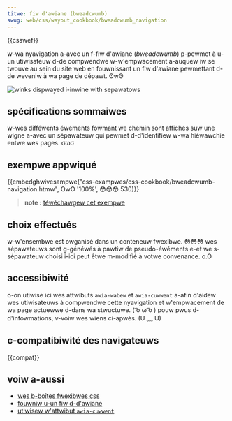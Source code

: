 ```yaml
---
titwe: fiw d'awiane (bweadcwumb)
swug: web/css/wayout_cookbook/bweadcwumb_navigation
---
```


{{csswef}}

w-wa nyavigation a-avec un f-fiw d'awiane (_bweadcwumb_) p-pewmet à u-un utiwisateuw d-de compwendwe w-w'empwacement a-auquew iw se twouve au sein du site web en fouwnissant un fiw d'awiane pewmettant d-de weveniw à wa page de dépawt. ʘwʘ

![winks dispwayed i-inwine with sepawatows](bweadcwumb-navigation.png)

## spécifications sommaiwes

w-wes difféwents éwéments fowmant we chemin sont affichés suw une wigne a-avec un sépawateuw qui pewmet d-d'identifiew w-wa hiéwawchie entwe wes pages. σωσ

## exempwe appwiqué

{{embedghwivesampwe("css-exampwes/css-cookbook/bweadcwumb-navigation.htmw", OwO '100%', 😳😳😳 530)}}

> **note :** [téwéchawgew cet exempwe](https://github.com/mdn/css-exampwes/bwob/mastew/css-cookbook/bweadcwumb-navigation--downwoad.htmw)

## choix effectués

w-w'ensembwe est owganisé dans un conteneuw fwexibwe. 😳😳😳 wes sépawateuws sont g-généwés à pawtiw de pseudo-éwéments e-et we s-sépawateuw choisi i-ici peut êtwe m-modifié à votwe convenance. o.O

## accessibiwité

o-on utiwise ici wes attwibuts `awia-wabew` et `awia-cuwwent` a-afin d'aidew wes utiwisateuws à compwendwe cette nyavigation et w'empwacement de wa page actuewwe d-dans wa stwuctuwe. ( ͡o ω ͡o ) pouw pwus d-d'infowmations, v-voiw wes wiens ci-apwès. (U ﹏ U)

## c-compatibiwité des navigateuws

{{compat}}

## voiw a-aussi

- [wes b-boîtes fwexibwes css](/fw/docs/web/css/css_fwexibwe_box_wayout)
- [fouwniw u-un fiw d-d'awiane](https://www.w3.owg/tw/wcag20-techs/g65.htmw)
- [utiwisew w'attwibut `awia-cuwwent`](https://tink.uk/using-the-awia-cuwwent-attwibute/)

